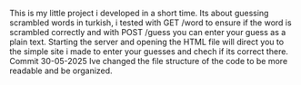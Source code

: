 This is my little project i developed in a short time.
Its about guessing scrambled words in turkish, i tested with GET /word to ensure if the word is scrambled correctly and with POST /guess you can enter your guess as a plain text.
Starting the server and opening the HTML file will direct you to the simple site i made to enter your guesses and chech if its correct there.
Commit 30-05-2025 Ive changed the file structure of the code to be more readable and be organized.
